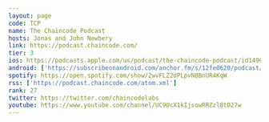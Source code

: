 ```yaml
---
layout: page
code: TCP
name: The Chaincode Podcast
hosts: Jonas and John Newbery
link: https://podcast.chaincode.com/
tier: 3
ios: https://podcasts.apple.com/us/podcast/the-chaincode-podcast/id1496858178
android: ['https://subscribeonandroid.com/anchor.fm/s/12fe0620/podcast/rss']
spotify: https://open.spotify.com/show/2wvFLZ2dPLpvNBBnUR4KqW
rss: ['https://podcast.chaincode.com/atom.xml']
rank: 27
twitter: https://twitter.com/chaincodelabs
youtube: https://www.youtube.com/channel/UC9OcX1kIjsowRRZzl8tD27w
---
```

